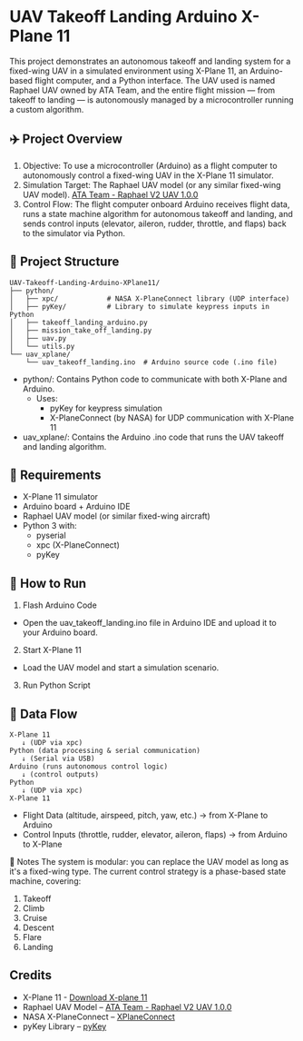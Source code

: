 # UAV Takeoff Landing Arduino X-Plane 11
This project demonstrates an autonomous takeoff and landing system for a fixed-wing UAV in a simulated environment using X-Plane 11, an Arduino-based flight computer, and a Python interface. The UAV used is named Raphael UAV owned by ATA Team, and the entire flight mission — from takeoff to landing — is autonomously managed by a microcontroller running a custom algorithm.

## ✈️ Project Overview
1. Objective: To use a microcontroller (Arduino) as a flight computer to autonomously control a fixed-wing UAV in the X-Plane 11 simulator.
2. Simulation Target: The Raphael UAV model (or any similar fixed-wing UAV model). [ATA Team - Raphael V2 UAV 1.0.0](https://forums.x-plane.org/files/file/87594-ata-team-raphael-v2-uav/)
3. Control Flow: The flight computer onboard Arduino receives flight data, runs a state machine algorithm for autonomous takeoff and landing, and sends control inputs (elevator, aileron, rudder, throttle, and flaps) back to the simulator via Python.

## 📁 Project Structure
```
UAV-Takeoff-Landing-Arduino-XPlane11/
├── python/
│   ├── xpc/            # NASA X-PlaneConnect library (UDP interface)
│   ├── pyKey/          # Library to simulate keypress inputs in Python
│   ├── takeoff_landing_arduino.py
│   ├── mission_take_off_landing.py
│   ├── uav.py
│   └── utils.py
└── uav_xplane/
    └── uav_takeoff_landing.ino  # Arduino source code (.ino file)
```

- python/: Contains Python code to communicate with both X-Plane and Arduino.
  - Uses:
    - pyKey for keypress simulation
    - X-PlaneConnect (by NASA) for UDP communication with X-Plane 11
- uav_xplane/: Contains the Arduino .ino code that runs the UAV takeoff and landing algorithm.

## 🧰 Requirements
- X-Plane 11 simulator
- Arduino board + Arduino IDE
- Raphael UAV model (or similar fixed-wing aircraft)
- Python 3 with:
  - pyserial
  - xpc (X-PlaneConnect)
  - pyKey
  
## 🚀 How to Run
1. Flash Arduino Code
- Open the uav_takeoff_landing.ino file in Arduino IDE and upload it to your Arduino board.
2. Start X-Plane 11
- Load the UAV model and start a simulation scenario.
3. Run Python Script

## 🔁 Data Flow
```
X-Plane 11
   ↓ (UDP via xpc)
Python (data processing & serial communication)
   ↓ (Serial via USB)
Arduino (runs autonomous control logic)
   ↓ (control outputs)
Python
   ↓ (UDP via xpc)
X-Plane 11

```

- Flight Data (altitude, airspeed, pitch, yaw, etc.) → from X-Plane to Arduino
- Control Inputs (throttle, rudder, elevator, aileron, flaps) → from Arduino to X-Plane

📌 Notes
The system is modular: you can replace the UAV model as long as it's a fixed-wing type.
The current control strategy is a phase-based state machine, covering:
1. Takeoff
2. Climb
3. Cruise
4. Descent
5. Flare
6. Landing

## Credits
* X-Plane 11 - [Download X-plane 11](https://www.x-plane.com/product/desktop/)
* Raphael UAV Model – [ATA Team - Raphael V2 UAV 1.0.0](https://forums.x-plane.org/files/file/87594-ata-team-raphael-v2-uav/)
* NASA X-PlaneConnect – [XPlaneConnect](https://github.com/nasa/XPlaneConnect)
* pyKey Library – [pyKey](https://github.com/gauthsvenkat/pyKey)

